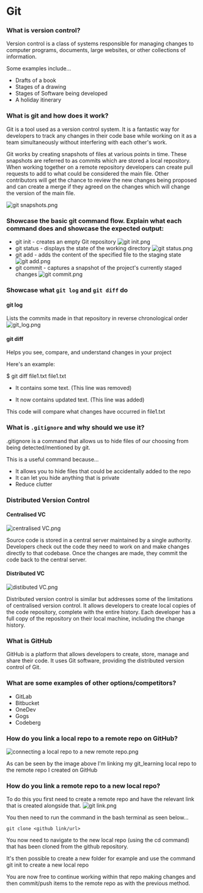 # Git

### What is version control?

Version control is a class of systems responsible for managing changes to computer programs, documents, large websites, 
or other collections of information.

Some examples include...
* Drafts of a book
* Stages of a drawing
* Stages of Software being developed
* A holiday itinerary 

### What is git and how does it work?

Git is a tool used as a version control system. It is a fantastic way for developers to track any changes in their code
base while working on it as a team simultaneously without interfering with each other's work.

Git works by creating snapshots of files at various points in time. These snapshots are referred to as commits which are
stored a local repository. When working together on a remote repository developers can create pull requests to add to
what could be considered the main file. Other contributors will get the chance to review the new changes being proposed
and can create a merge if they agreed on the changes which will change the version of the main file.

![git snapshots.png](..%2F..%2F..%2F..%2F..%2FPictures%2Fgit%20snapshots.png)

### Showcase the basic git command flow. Explain what each command does and showcase the expected output:

* git init - creates an empty Git repository
![git init.png](..%2F..%2F..%2F..%2F..%2FPictures%2Fgit%20init.png)
* git status - displays the state of the working directory
![git status.png](..%2F..%2F..%2F..%2F..%2FPictures%2Fgit%20status.png)
* git add - adds the content of the specified file to the staging state
![git add.png](..%2F..%2F..%2F..%2F..%2FPictures%2Fgit%20add.png)
* git commit - captures a snapshot of the project's currently staged changes
![git commit.png](..%2F..%2F..%2F..%2F..%2FPictures%2Fgit%20commit.png)

### Showcase what `git log` and `git diff` do

#### git log
Lists the commits made in that repository in reverse chronological order
![git_log.png](..%2F..%2F..%2F..%2F..%2FPictures%2Fgit_log.png)

#### git diff
Helps you see, compare, and understand changes in your project

Here's an example:

$ git diff file1.txt
file1.txt
- It contains some text.   (This line was removed)
+ It now contains updated text.   (This line was added)

This code will compare what changes have occurred in file1.txt


### What is `.gitignore` and why should we use it? 

.gitignore is a command that allows us to hide files of our choosing from being detected/mentioned by git.

This is a useful command because...
* It allows you to hide files that could be accidentally added to the repo
* It can let you hide anything that is private
* Reduce clutter

### Distributed Version Control

#### Centralised VC
![centralised VC.png](..%2F..%2F..%2F..%2F..%2FPictures%2Fcentralised%20VC.png)

Source code is stored in a central server maintained by a single authority. Developers check out the code they need to 
work on and make changes directly to that codebase. Once the changes are made, they commit the code back to the central 
server.

#### Distributed VC
![distibuted VC.png](..%2F..%2F..%2F..%2F..%2FPictures%2Fdistibuted%20VC.png)

Distributed version control is similar but addresses some of the limitations of centralised version control. It allows 
developers to create local copies of the code repository, complete with the entire history. Each developer has a full 
copy of the repository on their local machine, including the change history.

### What is GitHub

GitHub is a platform that allows developers to create, store, manage and share their code. It uses Git 
software, providing the distributed version control of Git.

### What are some examples of other options/competitors?

* GitLab
* Bitbucket
* OneDev
* Gogs
* Codeberg

### How do you link a local repo to a remote repo on GitHub?

![connecting a local repo to a new remote repo.png](..%2F..%2F..%2F..%2F..%2FPictures%2Fconnecting%20a%20local%20repo%20to%20a%20new%20remote%20repo.png)

As can be seen by the image above I'm linking my git_learning local repo to the remote repo I created on GitHub

### How do you link a remote repo to a new local repo? 

To do this you first need to create a remote repo and have the relevant link that is created alongside that.
![git link.png](..%2F..%2F..%2F..%2F..%2FPictures%2Fgit%20link.png)

You then need to run the command in the bash terminal as seen below...
````
git clone <github link/url>
````
You now need to navigate to the new local repo (using the cd command) that has been cloned from the github repository.

It's then possible to create a new folder for example and use the command git init to create a new local repo

You are now free to continue working within that repo making changes and then commit/push items to the remote repo as
with the previous method.

